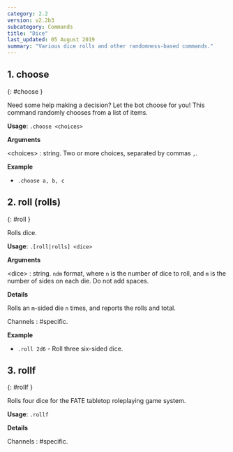 ```yaml
---
category: 2.2
version: v2.2b3
subcategory: Commands
title: "Dice"
last_updated: 05 August 2019
summary: "Various dice rolls and other randomness-based commands."
---
```



## 1. choose
{: #choose }

Need some help making a decision? Let the bot choose for you! This command
randomly chooses from a list of items.

**Usage**: `.choose <choices>`

**Arguments**

&lt;choices&gt;
: string. Two or more choices, separated by commas `,`.




**Example**

* `.choose a, b, c`

## 2. roll (rolls)
{: #roll }

Rolls dice.

**Usage**: `.[roll|rolls] <dice>`

**Arguments**

&lt;dice&gt;
: string. `ndm` format, where `n` is the number of dice to roll, and `m` is the number of sides on each die. Do not add spaces.




**Details**

Rolls an `m`-sided die `n` times, and reports the rolls and total.

Channels
: #specific.


**Example**

* `.roll 2d6` - Roll three six-sided dice.

## 3. rollf
{: #rollf }

Rolls four dice for the FATE tabletop roleplaying game system.

**Usage**: `.rollf`

**Details**

Channels
: #specific.

